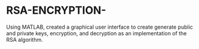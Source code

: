 # RSA-ENCRYPTION-
Using MATLAB, created a graphical user interface to create generate public and private keys, encryption, and decryption as an implementation of the RSA algorithm. 
